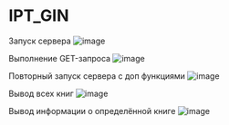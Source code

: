 # IPT_GIN

Запуск сервера
![image](https://github.com/user-attachments/assets/23e560c6-6371-46c5-87f8-93268b5b557c)

Выполнение GET-запроса
![image](https://github.com/user-attachments/assets/0a1b5442-570a-4790-830c-b43035de1883)

Повторный запуск сервера с доп функциями
![image](https://github.com/user-attachments/assets/93c6f17d-edf9-413f-b29d-2f95915fbeec)

Вывод всех книг
![image](https://github.com/user-attachments/assets/d8d8411c-1fd0-4edb-bc15-93843439a19f)

Вывод информации о определённой книге
![image](https://github.com/user-attachments/assets/020044c7-2a1e-4ae9-ae75-24e76dab2c99)
